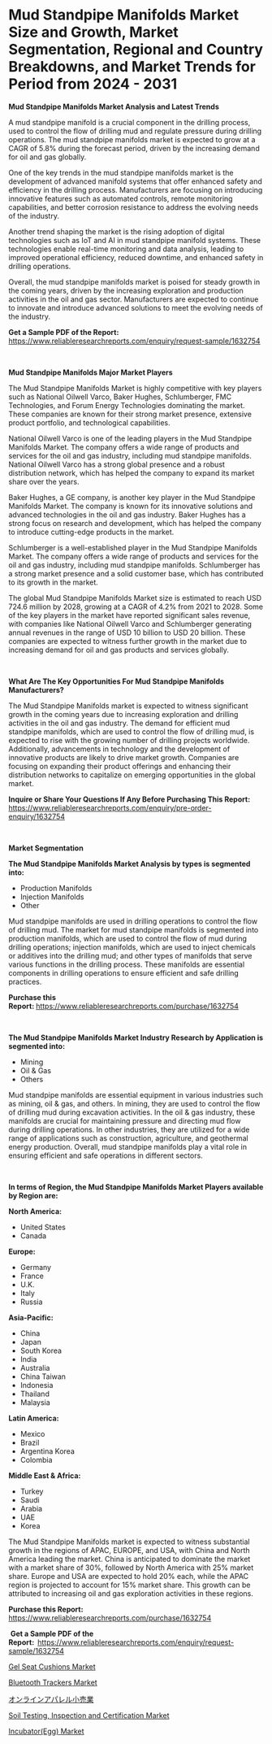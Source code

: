 <p><h1>Mud Standpipe Manifolds Market Size and Growth, Market Segmentation, Regional and Country Breakdowns, and Market Trends for Period from 2024 -  2031</h1></p><p><strong>Mud Standpipe Manifolds Market Analysis and Latest Trends</strong></p>
<p><p>A mud standpipe manifold is a crucial component in the drilling process, used to control the flow of drilling mud and regulate pressure during drilling operations. The mud standpipe manifolds market is expected to grow at a CAGR of 5.8% during the forecast period, driven by the increasing demand for oil and gas globally.</p><p>One of the key trends in the mud standpipe manifolds market is the development of advanced manifold systems that offer enhanced safety and efficiency in the drilling process. Manufacturers are focusing on introducing innovative features such as automated controls, remote monitoring capabilities, and better corrosion resistance to address the evolving needs of the industry.</p><p>Another trend shaping the market is the rising adoption of digital technologies such as IoT and AI in mud standpipe manifold systems. These technologies enable real-time monitoring and data analysis, leading to improved operational efficiency, reduced downtime, and enhanced safety in drilling operations.</p><p>Overall, the mud standpipe manifolds market is poised for steady growth in the coming years, driven by the increasing exploration and production activities in the oil and gas sector. Manufacturers are expected to continue to innovate and introduce advanced solutions to meet the evolving needs of the industry.</p></p>
<p><strong>Get a Sample PDF of the Report:&nbsp;</strong> <a href="https://www.reliableresearchreports.com/enquiry/request-sample/1632754">https://www.reliableresearchreports.com/enquiry/request-sample/1632754</a></p>
<p>&nbsp;</p>
<p><strong>Mud Standpipe Manifolds Major Market Players</strong></p>
<p><p>The Mud Standpipe Manifolds Market is highly competitive with key players such as National Oilwell Varco, Baker Hughes, Schlumberger, FMC Technologies, and Forum Energy Technologies dominating the market. These companies are known for their strong market presence, extensive product portfolio, and technological capabilities. </p><p>National Oilwell Varco is one of the leading players in the Mud Standpipe Manifolds Market. The company offers a wide range of products and services for the oil and gas industry, including mud standpipe manifolds. National Oilwell Varco has a strong global presence and a robust distribution network, which has helped the company to expand its market share over the years.</p><p>Baker Hughes, a GE company, is another key player in the Mud Standpipe Manifolds Market. The company is known for its innovative solutions and advanced technologies in the oil and gas industry. Baker Hughes has a strong focus on research and development, which has helped the company to introduce cutting-edge products in the market.</p><p>Schlumberger is a well-established player in the Mud Standpipe Manifolds Market. The company offers a wide range of products and services for the oil and gas industry, including mud standpipe manifolds. Schlumberger has a strong market presence and a solid customer base, which has contributed to its growth in the market.</p><p>The global Mud Standpipe Manifolds Market size is estimated to reach USD 724.6 million by 2028, growing at a CAGR of 4.2% from 2021 to 2028. Some of the key players in the market have reported significant sales revenue, with companies like National Oilwell Varco and Schlumberger generating annual revenues in the range of USD 10 billion to USD 20 billion. These companies are expected to witness further growth in the market due to increasing demand for oil and gas products and services globally.</p></p>
<p>&nbsp;</p>
<p><strong>What Are The Key Opportunities For Mud Standpipe Manifolds Manufacturers?</strong></p>
<p><p>The Mud Standpipe Manifolds market is expected to witness significant growth in the coming years due to increasing exploration and drilling activities in the oil and gas industry. The demand for efficient mud standpipe manifolds, which are used to control the flow of drilling mud, is expected to rise with the growing number of drilling projects worldwide. Additionally, advancements in technology and the development of innovative products are likely to drive market growth. Companies are focusing on expanding their product offerings and enhancing their distribution networks to capitalize on emerging opportunities in the global market.</p></p>
<p><strong>Inquire or Share Your Questions If Any Before Purchasing This Report:</strong> <a href="https://www.reliableresearchreports.com/enquiry/pre-order-enquiry/1632754">https://www.reliableresearchreports.com/enquiry/pre-order-enquiry/1632754</a></p>
<p>&nbsp;</p>
<p><strong>Market Segmentation</strong></p>
<p><strong>The Mud Standpipe Manifolds Market Analysis by types is segmented into:</strong></p>
<p><ul><li>Production Manifolds</li><li>Injection Manifolds</li><li>Other</li></ul></p>
<p><p>Mud standpipe manifolds are used in drilling operations to control the flow of drilling mud. The market for mud standpipe manifolds is segmented into production manifolds, which are used to control the flow of mud during drilling operations; injection manifolds, which are used to inject chemicals or additives into the drilling mud; and other types of manifolds that serve various functions in the drilling process. These manifolds are essential components in drilling operations to ensure efficient and safe drilling practices.</p></p>
<p><strong>Purchase this Report:&nbsp;</strong><a href="https://www.reliableresearchreports.com/purchase/1632754">https://www.reliableresearchreports.com/purchase/1632754</a></p>
<p>&nbsp;</p>
<p><strong>The Mud Standpipe Manifolds Market Industry Research by Application is segmented into:</strong></p>
<p><ul><li>Mining</li><li>Oil & Gas</li><li>Others</li></ul></p>
<p><p>Mud standpipe manifolds are essential equipment in various industries such as mining, oil & gas, and others. In mining, they are used to control the flow of drilling mud during excavation activities. In the oil & gas industry, these manifolds are crucial for maintaining pressure and directing mud flow during drilling operations. In other industries, they are utilized for a wide range of applications such as construction, agriculture, and geothermal energy production. Overall, mud standpipe manifolds play a vital role in ensuring efficient and safe operations in different sectors.</p></p>
<p>&nbsp;</p>
<p><strong>In terms of Region, the Mud Standpipe Manifolds Market Players available by Region are:</strong></p>
<p>
    <p> <strong> North America: </strong>
        <ul>
            <li>United States</li>
            <li>Canada</li>
        </ul>
        </p> 
    <p> <strong> Europe: </strong>
        <ul>
            <li>Germany</li>
            <li>France</li>
            <li>U.K.</li>
            <li>Italy</li>
            <li>Russia</li>
        </ul>
        </p> 
    <p> <strong> Asia-Pacific: </strong>
        <ul>
            <li>China</li>
            <li>Japan</li>
            <li>South Korea</li>
            <li>India</li>
            <li>Australia</li>
            <li>China Taiwan</li>
            <li>Indonesia</li>
            <li>Thailand</li>
            <li>Malaysia</li>
        </ul>
        </p> 
    <p> <strong> Latin America: </strong>
        <ul>
            <li>Mexico</li>
            <li>Brazil</li>
            <li>Argentina Korea</li>
            <li>Colombia</li>
        </ul>
        </p> 
    <p> <strong> Middle East & Africa: </strong>
        <ul>
            <li>Turkey</li>
            <li>Saudi</li>
            <li>Arabia</li>
            <li>UAE</li>
            <li>Korea</li>
        </ul>
    </p>
    </p>
<p><p>The Mud Standpipe Manifolds market is expected to witness substantial growth in the regions of APAC, EUROPE, and USA, with China and North America leading the market. China is anticipated to dominate the market with a market share of 30%, followed by North America with 25% market share. Europe and USA are expected to hold 20% each, while the APAC region is projected to account for 15% market share. This growth can be attributed to increasing oil and gas exploration activities in these regions.</p></p>
<p><strong>Purchase this Report: </strong><a href="https://www.reliableresearchreports.com/purchase/1632754">https://www.reliableresearchreports.com/purchase/1632754</a></p>
<p>&nbsp;<strong>Get a Sample PDF of the Report:&nbsp;&nbsp;</strong><a href="https://www.reliableresearchreports.com/enquiry/request-sample/1632754">https://www.reliableresearchreports.com/enquiry/request-sample/1632754</a></p>
<p><strong></strong></p>
<p><p><a href="https://view.publitas.com/reportprime-1/gel-seat-cushions-market-research-report-provides-critical-insights-that-can-help-shape-business-development-and-investment-strategies/">Gel Seat Cushions Market</a></p><p><a href="https://view.publitas.com/reportprime-1/bluetooth-trackers-market-with-the-goal-of-estimating-the-market-size-and-future-growth-potential-of-various-market-segments-based-on-component-applications-end-user-and-region/">Bluetooth Trackers Market</a></p><p><a href="https://github.com/mohamedbakry57/Market-Research-Report-List-2/blob/main/1304758186323.md">オンラインアパレル小売業</a></p><p><a href="https://cedar-agate-3da.notion.site/Soil-Testing-Inspection-and-Certification-Market-Size-Market-Share-and-Global-Market-Analysis-Repo-3481f604291f4cfbae4b4d1cf57af9ac">Soil Testing, Inspection and Certification Market</a></p><p><a href="https://copper-carbon-84f.notion.site/Incubator-Egg-Market-Analysis-and-Market-Size-Global-Industry-Overview-Market-Segmentation-and-Fo-3a8af2cc64504fc38842b14074affa86">Incubator(Egg) Market</a></p></p>
